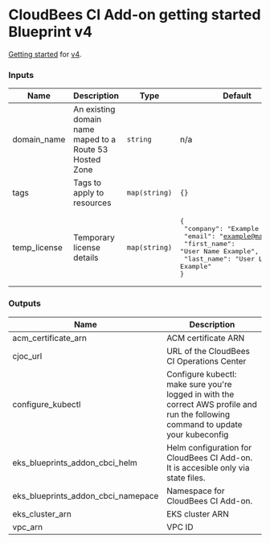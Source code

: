 # CloudBees CI Add-on getting started Blueprint v4

[Getting started](../README.md) for [v4](https://github.com/aws-ia/terraform-aws-eks-blueprints/tree/v4.32.1).

<!-- BEGIN_TF_DOCS -->
### Inputs

| Name | Description | Type | Default | Required |
|------|-------------|------|---------|:--------:|
| domain_name | An existing domain name maped to a Route 53 Hosted Zone | `string` | n/a | yes |
| tags | Tags to apply to resources | `map(string)` | `{}` | no |
| temp_license | Temporary license details | `map(string)` | <pre>{<br>  "company": "Example Inc.",<br>  "email": "example@mail.com",<br>  "first_name": "User Name Example",<br>  "last_name": "User Last Name Example"<br>}</pre> | no |

### Outputs

| Name | Description |
|------|-------------|
| acm_certificate_arn | ACM certificate ARN |
| cjoc_url | URL of the CloudBees CI Operations Center |
| configure_kubectl | Configure kubectl: make sure you're logged in with the correct AWS profile and run the following command to update your kubeconfig |
| eks_blueprints_addon_cbci_helm | Helm configuration for CloudBees CI Add-on. It is accesible only via state files. |
| eks_blueprints_addon_cbci_namepace | Namespace for CloudBees CI Add-on. |
| eks_cluster_arn | EKS cluster ARN |
| vpc_arn | VPC ID |
<!-- END_TF_DOCS -->